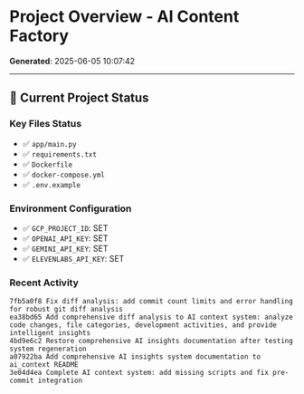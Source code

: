 # Project Overview - AI Content Factory

**Generated**: 2025-06-05 10:07:42

---

## 🎯 Current Project Status

### Key Files Status

- ✅ `app/main.py`
- ✅ `requirements.txt`
- ✅ `Dockerfile`
- ✅ `docker-compose.yml`
- ✅ `.env.example`


### Environment Configuration

- ✅ `GCP_PROJECT_ID`: SET
- ✅ `OPENAI_API_KEY`: SET
- ✅ `GEMINI_API_KEY`: SET
- ✅ `ELEVENLABS_API_KEY`: SET


### Recent Activity

```
7fb5a0f8 Fix diff analysis: add commit count limits and error handling for robust git diff analysis
ea38bd65 Add comprehensive diff analysis to AI context system: analyze code changes, file categories, development activities, and provide intelligent insights
4bd9e6c2 Restore comprehensive AI insights documentation after testing system regeneration
a07922ba Add comprehensive AI insights system documentation to ai_context README
3e04d4ea Complete AI context system: add missing scripts and fix pre-commit integration
```

